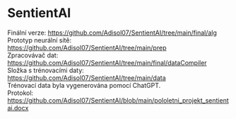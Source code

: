 # SentientAI
Finální verze: https://github.com/Adisol07/SentientAI/tree/main/final/alg \
Prototyp neurální sítě: https://github.com/Adisol07/SentientAI/tree/main/prep \
Zpracovávač dat: https://github.com/Adisol07/SentientAI/tree/main/final/dataCompiler \
Složka s trénovacími daty: https://github.com/Adisol07/SentientAI/tree/main/data \
Trénovací data byla vygenerována pomocí ChatGPT. \
Protokol: https://github.com/Adisol07/SentientAI/blob/main/pololetni_projekt_sentientai.docx
